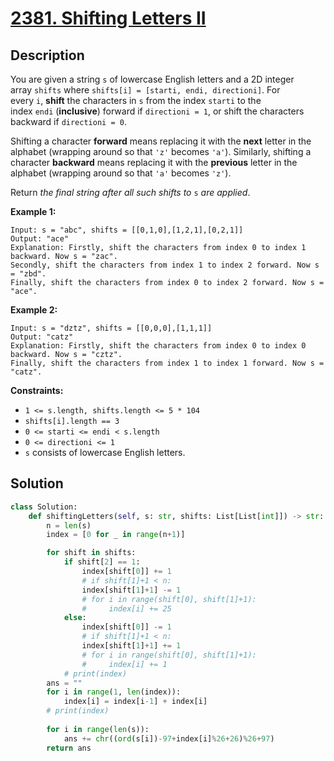 # [2381. Shifting Letters II](https://leetcode.com/problems/shifting-letters-ii/description/?envType=daily-question&envId=2025-01-05)

## Description

You are given a string `s` of lowercase English letters and a 2D integer array `shifts` where `shifts[i] = [starti, endi, directioni]`. For every `i`, **shift** the characters in `s` from the index `starti` to the index `endi` (**inclusive**) forward if `directioni = 1`, or shift the characters backward if `directioni = 0`.

Shifting a character **forward** means replacing it with the **next** letter in the alphabet (wrapping around so that `'z'` becomes `'a'`). Similarly, shifting a character **backward** means replacing it with the **previous** letter in the alphabet (wrapping around so that `'a'` becomes `'z'`).

Return *the final string after all such shifts to* `s` *are applied*.

**Example 1:**

```
Input: s = "abc", shifts = [[0,1,0],[1,2,1],[0,2,1]]
Output: "ace"
Explanation: Firstly, shift the characters from index 0 to index 1 backward. Now s = "zac".
Secondly, shift the characters from index 1 to index 2 forward. Now s = "zbd".
Finally, shift the characters from index 0 to index 2 forward. Now s = "ace".
```

**Example 2:**

```
Input: s = "dztz", shifts = [[0,0,0],[1,1,1]]
Output: "catz"
Explanation: Firstly, shift the characters from index 0 to index 0 backward. Now s = "cztz".
Finally, shift the characters from index 1 to index 1 forward. Now s = "catz".

```

**Constraints:**

- `1 <= s.length, shifts.length <= 5 * 104`
- `shifts[i].length == 3`
- `0 <= starti <= endi < s.length`
- `0 <= directioni <= 1`
- `s` consists of lowercase English letters.


## Solution


```python
class Solution:
    def shiftingLetters(self, s: str, shifts: List[List[int]]) -> str:
        n = len(s)
        index = [0 for _ in range(n+1)]

        for shift in shifts:
            if shift[2] == 1:
                index[shift[0]] += 1
                # if shift[1]+1 < n:
                index[shift[1]+1] -= 1
                # for i in range(shift[0], shift[1]+1):
                #     index[i] += 25
            else:
                index[shift[0]] -= 1
                # if shift[1]+1 < n:
                index[shift[1]+1] += 1
                # for i in range(shift[0], shift[1]+1):
                #     index[i] += 1  
            # print(index)
        ans = ""
        for i in range(1, len(index)):
            index[i] = index[i-1] + index[i]
        # print(index)
        
        for i in range(len(s)):
            ans += chr((ord(s[i])-97+index[i]%26+26)%26+97)
        return ans
```